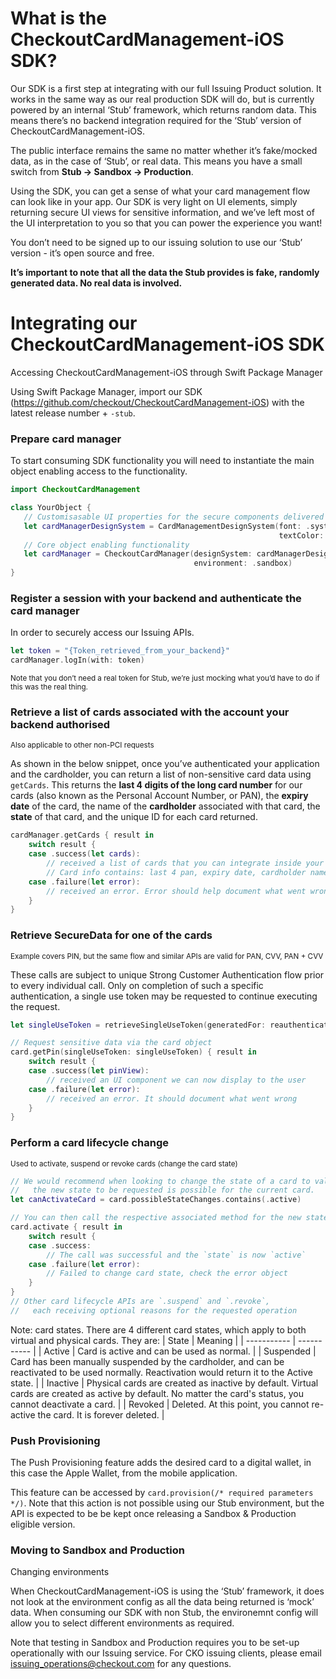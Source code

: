 # What is the CheckoutCardManagement-iOS SDK?

Our SDK is a first step at integrating with our full Issuing Product solution. It works in the same way as our real production SDK will do, but is currently powered by an internal ‘Stub’ framework, which returns random data. This means there’s no backend integration required for the ‘Stub’ version of CheckoutCardManagement-iOS. 

The public interface remains the same no matter whether it’s fake/mocked data, as in the case of ‘Stub’, or real data. This means you have a small switch from **Stub → Sandbox → Production**. 

Using the SDK, you can get a sense of what your card management flow can look like in your app. Our SDK is very light on UI elements, simply returning secure UI views for sensitive information, and we’ve left most of the UI interpretation to you so that you can power the experience you want!

You don’t need to be signed up to our issuing solution to use our ‘Stub’ version - it’s open source and free.

**It’s important to note that all the data the Stub provides is fake, randomly generated data. No real data is involved.**


# Integrating our CheckoutCardManagement-iOS SDK

Accessing CheckoutCardManagement-iOS through Swift Package Manager

Using Swift Package Manager, import our SDK (https://github.com/checkout/CheckoutCardManagement-iOS) with the latest release number + `-stub`.

### Prepare card manager

To start consuming SDK functionality you will need to instantiate the main object enabling access to the functionality.
```Swift
import CheckoutCardManagement

class YourObject {
   // Customisasable UI properties for the secure components delivered
   let cardManagerDesignSystem = CardManagementDesignSystem(font: .systemFont(ofSize: 22),
                                                            textColor: .blue)
   // Core object enabling functionality 
   let cardManager = CheckoutCardManager(designSystem: cardManagerDesignSystem,
                                         environment: .sandbox)
}
```

### Register a session with your backend and authenticate the card manager

In order to securely access our Issuing APIs.
```Swift
let token = "{Token_retrieved_from_your_backend}"
cardManager.logIn(with: token)
```

<sub>Note that you don’t need a real token for Stub, we’re just mocking what you’d have to do if this was the real thing.</sub>

### Retrieve a list of cards associated with the account your backend authorised
<sub>Also applicable to other non-PCI requests</sub>

As shown in the below snippet, once you’ve authenticated your application and the cardholder, you can return a list of non-sensitive card data using `getCards`. This returns the **last 4 digits of the long card number** for our cards (also known as the Personal Account Number, or PAN), the **expiry date** of the card, the name of the **cardholder** associated with that card, the **state** of that card, and the unique ID for each card returned.

```Swift
cardManager.getCards { result in
    switch result {
    case .success(let cards):
        // received a list of cards that you can integrate inside your UI
        // Card info contains: last 4 pan, expiry date, cardholder name, card state & id
    case .failure(let error):
        // received an error. Error should help document what went wrong
    }
}
```



### Retrieve SecureData for one of the cards
<sub>Example covers PIN, but the same flow and similar APIs are valid for PAN, CVV, PAN + CVV</sub>

These calls are subject to unique Strong Customer Authentication flow prior to every individual call. Only on completion of such a specific authentication, a single use token may be requested to continue executing the request.

```swift
let singleUseToken = retrieveSingleUseToken(generatedFor: reauthenticatedUser)

// Request sensitive data via the card object
card.getPin(singleUseToken: singleUseToken) { result in
    switch result {
    case .success(let pinView):
        // received an UI component we can now display to the user
    case .failure(let error):
        // received an error. It should document what went wrong
    }
}
```



### Perform a card lifecycle change
<sub>Used to activate, suspend or revoke cards (change the card state)</sub>

```swift
// We would recommend when looking to change the state of a card to validate 
//   the new state to be requested is possible for the current card.
let canActivateCard = card.possibleStateChanges.contains(.active)

// You can then call the respective associated method for the new state
card.activate { result in
    switch result {
    case .success:
        // The call was successful and the `state` is now `active`
    case .failure(let error):
        // Failed to change card state, check the error object
    }
}
// Other card lifecycle APIs are `.suspend` and `.revoke`, 
//   each receiving optional reasons for the requested operation
```

Note: card states. There are 4 different card states, which apply to both virtual and physical cards. They are:
| State      | Meaning |
| ----------- | ----------- |
| Active      | Card is active and can be used as normal.       |
| Suspended   | Card has been manually suspended by the cardholder, and can be reactivated to be used normally. Reactivation would return it to the Active state.        |
| Inactive   | Physical cards are created as inactive by default. Virtual cards are created as active by default. No matter the card's status, you cannot deactivate a card.        |
| Revoked   | Deleted. At this point, you cannot re-active the card. It is forever deleted.        |



### Push Provisioning

The Push Provisioning feature adds the desired card to a digital wallet, in this case the Apple Wallet, from the mobile application.

This feature can be accessed by `card.provision(/* required parameters */)`. Note that this action is not possible using our Stub environment, but the API is expected to be be kept once releasing a Sandbox & Production eligible version.



### Moving to Sandbox and Production

Changing environments

When CheckoutCardManagement-iOS is using the ‘Stub’ framework, it does not look at the environment config as all the data being returned is ‘mock’ data.
When consuming our SDK with non Stub, the environemnt config will allow you to select different environments as required.

Note that testing in Sandbox and Production requires you to be set-up operationally with our Issuing service. For CKO issuing clients, please email issuing_operations@checkout.com for any questions.
